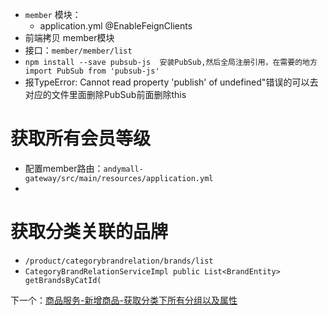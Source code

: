 - `member` 模块：
	- application.yml    @EnableFeignClients
- 前端拷贝 member模块
- 接口：`member/member/list`
- `npm install --save pubsub-js  安装PubSub,然后全局注册引用，在需要的地方import PubSub from 'pubsub-js'`
- 报TypeError: Cannot read property 'publish' of undefined"错误的可以去对应的文件里面删除PubSub前面删除this
# 获取所有会员等级
- 配置member路由：`andymall-gateway/src/main/resources/application.yml`
- 
# 获取分类关联的品牌

- `/product/categorybrandrelation/brands/list`
- `CategoryBrandRelationServiceImpl public List<BrandEntity> getBrandsByCatId(`

下一个：[商品服务-新增商品-获取分类下所有分组以及属性](课程&笔记/技术栈/尚硅谷/谷粒商城/步骤与问题/recources/商品服务-新增商品-获取分类下所有分组以及属性.md)